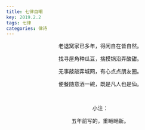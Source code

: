 ```yaml
---
title: 七律自嘲
key: 2019.2.2
tags: 七律
categories: 律诗
---
```


<p align="center">老退窝家已多年，得闲自在皆自然。
</p>
<p align="center">找寻屋角种瓜豆，揣摸锅沿弄酸甜。
</p>
<p align="center">无事敲敲弈城网，有心点点朋友圈。
</p>
<p align="center">便餐随意酒一碗，既是凡人也是仙。
</p>
<p align="center"></br>
</p>
<p align="center">小注：
</p>
<p align="center">五年前写的，重嗮嗮新。
</p>
<p align="center"></br>
</p>
